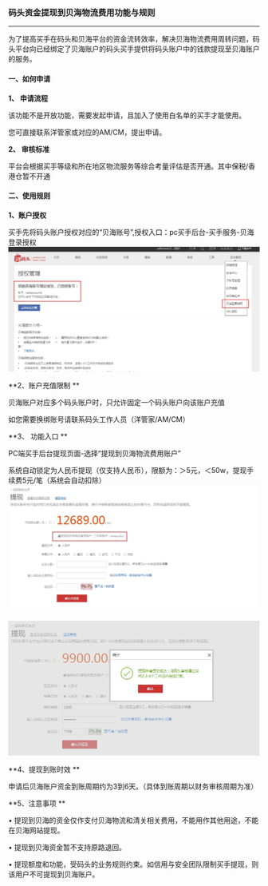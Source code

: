 ### **码头资金提现到贝海物流费用功能与规则**

---

为了提高买手在码头和贝海平台的资金流转效率，解决贝海物流费用周转问题，码头平台向已经绑定了贝海账户的码头买手提供将码头账户中的钱款提现至贝海账户的服务。

#### **一、如何申请**

**1、    申请流程**

该功能不是开放功能，需要发起申请，且加入了使用白名单的买手才能使用。

您可直接联系洋管家或对应的AM/CM，提出申请。

**2、    审核标准**

平台会根据买手等级和所在地区物流服务等综合考量评估是否开通。其中保税/香港仓暂不开通

#### 二、使用规则

**1、账户授权**

买手先将码头账户授权对应的“贝海账号”,授权入口：pc买手后台-买手服务-贝海登录授权![](/fund-management/images/ZJTXBH01.jpg)

**2、账户充值限制
**

贝海账户对应多个码头账户时，只允许固定一个码头账户向该账户充值

如您需要换绑账号请联系码头工作人员（洋管家/AM/CM）

**3、 功能入口
**

PC端买手后台提现页面-选择“提现到贝海物流费用账户”

系统自动锁定为人民币提现（仅支持人民币），限额为：＞5元，＜50w，提现手续费5元/笔（系统会自动扣除）![](/fund-management/images/ZJTXBH02.jpg)

![](/fund-management/images/ZJTXBH03.jpg)

**4、提现到账时效
**

申请后贝海账户资金到账周期约为3到6天。（具体到账周期以财务审核周期为准）

**5、注意事项
**

•	提现到贝海的资金仅作支付贝海物流和清关相关费用，不能用作其他用途，不能在贝海网站提现。

•      提现到贝海资金暂不支持原路退回。

•	提现额度和功能，受码头的业务规则约束。如信用与安全团队限制买手提现，则该用户不可提现到贝海账户。

